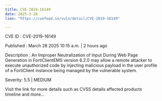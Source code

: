 ```yaml
---
title: CVE-2019-16149
date: 2025-3-28
lien: "https://cvefeed.io/vuln/detail/CVE-2019-16149"

---
```


CVE ID : CVE-2019-16149

Published :  March 28
2025
10:15 a.m. | 2 hours ago

Description : An Improper Neutralization of Input During Web Page Generation in FortiClientEMS version 6.2.0 may allow a remote attacker to execute unauthorized code by injecting malicious payload in the user profile of a FortiClient instance being managed by the vulnerable system.

Severity: 5.5 | MEDIUM

Visit the link for more details
such as CVSS details
affected products
timeline
and more...
